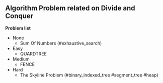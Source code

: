 ## Algorithm Problem related on Divide and Conquer

**Problem list**
* None
	* Sum Of Numbers (\#exhaustive\_search)
* Easy
	* QUARDTREE
* Medium
	* FENCE
* Hard
	* The Skyline Problem (\#binary_indexed_tree \#segment_tree \#heap)